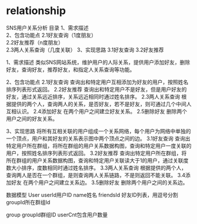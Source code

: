 # relationship
SNS用户关系分析
目录
1、需求描述	
2、包含功能点	
2.1好友查询（1度朋友）	
2.2好友推荐（n度朋友）	
2.3两人关系查询（几度关联）	
3、实现思路
3.1好友查询
3.2好友推荐

1、需求描述
类似SNS网站系统，维护用户的人际关系，提供用户添加好友，删除好友，查询好友，推荐好友，和指定人关系查询等功能。

2、包含功能点
2.1好友查询
	查询出和特定用户互相添加为好友的用户，按照姓名排序列表形式返回。
2.2好友推荐
	查询出和特定用户不是好友，但是用户好友的好友，通过关系远近排序，关系远近相同时通过姓名排序。
2.3两人关系查询
	根据提供的两个人，查询两人的关系，是否好友，若不是好友，则可通过几个中间人互相认识。
2.4添加好友
	在两个用户之间建立好友关系。
2.5删除好友
	删除两个用户之间的好友关系。

3、实现思路
	将所有互相关联的用户组成一个关系网络，每个用户为网络中单独的一个顶点，用户和其好友的关系表示图中两个顶点之间的边。
3.1好友查询
	查询出特定用户所在群组，将所在群组的用户关系数据构图，查询和特定用户一度关联的用户，按照姓名排序列表形式返回。
3.2好友推荐
	查询出特定用户所在群组，将所在群组的用户关系数据构图，查询和特定用户关联读大于1的用户，通过关联度数大小排序，度数相同时通过姓名排序。
3.3两人关系查询
	根据提供的两个人，查询两人是否在一个群组，是则查询两人关系链路，不是则返回不能关联。
3.4添加好友
	在两个用户之间建立关系边。
3.5删除好友
	删除两个用户之间的关系边。

数据模型
User
userId用户ID
name姓名
friendsId 好友ID列表，用逗号分割
groupId所在群组Id

group
groupId群组ID
userCnt包含用户数量







